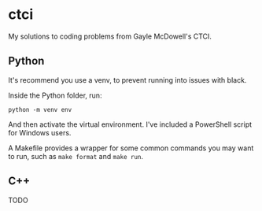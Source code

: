 # ctci

My solutions to coding problems from Gayle McDowell's CTCI.

## Python

It's recommend you use a venv, to prevent running into issues with black.

Inside the Python folder, run:

`python -m venv env`

And then activate the virtual environment. I've included a PowerShell script for Windows users.

A Makefile provides a wrapper for some common commands you may want to run, such as `make format` and `make run`.

## C++

TODO
